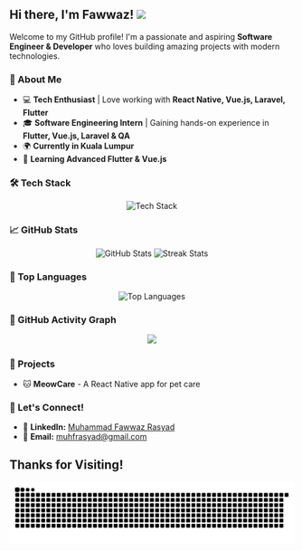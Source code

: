 ## Hi there, I'm Fawwaz! <img src="https://media.giphy.com/media/hvRJCLFzcasrR4ia7z/giphy.gif" width="30px">

Welcome to my GitHub profile! I'm a passionate and aspiring **Software Engineer & Developer** who loves building amazing projects with modern technologies.

### 🚀 About Me
- 💻 **Tech Enthusiast** | Love working with **React Native, Vue.js, Laravel, Flutter**
- 🎓 **Software Engineering Intern** | Gaining hands-on experience in **Flutter, Vue.js, Laravel & QA**
- 🌍 **Currently in Kuala Lumpur**
- 📖 **Learning Advanced Flutter & Vue.js**

### 🛠️ Tech Stack

<p align="center">
  <img src="https://skillicons.dev/icons?i=react,vue,flutter,laravel,git,js,ts,python" alt="Tech Stack" />
</p>

### 📈 GitHub Stats

<p align="center">
  <img src="https://github-readme-stats.vercel.app/api?username=fwzrasyad&show_icons=true&theme=radical" alt="GitHub Stats" />
  <img src="https://github-readme-streak-stats.herokuapp.com/?user=<fwzrasyad>&theme=radical" alt="Streak Stats" />
</p>

### 🌟 Top Languages

<p align="center">
  <img src="https://github-readme-stats.vercel.app/api/top-langs/?username=fwzrasyad&layout=compact&theme=radical" alt="Top Languages" />
</p>

### 🔧 GitHub Activity Graph

<p align="center">
  <img src="https://github-readme-activity-graph.vercel.app/graph?username=fwzrasyad&theme=github-dark" />
</p>

### 🚀 Projects
- 🐱 **MeowCare** - A React Native app for pet care

### 💬 Let's Connect!
- 💼 **LinkedIn:** [Muhammad Fawwaz Rasyad](https://www.linkedin.com/in/muhammad-fawwaz-rasyad-0b6656251/)
- 📧 **Email:** [muhfrasyad@gmail.com](mailto:muhfrasyad@gmail.com)


## Thanks for Visiting!

<picture>
  <source media="(prefers-color-scheme: dark)" srcset="https://raw.githubusercontent.com/fwzrasyad/fwzrasyad/output/github-contribution-grid-snake-dark.svg">
  <source media="(prefers-color-scheme: light)" srcset="https://raw.githubusercontent.com/fwzrasyad/fwzrasyad/output/github-contribution-grid-snake.svg">
  <img alt="github contribution grid snake animation" src="https://raw.githubusercontent.com/fwzrasyad/fwzrasyad/output/github-contribution-grid-snake.svg">
</picture>
<!--
**fwzrasyad/fwzrasyad** is a ✨ _special_ ✨ repository because its `README.md` (this file) appears on your GitHub profile.

